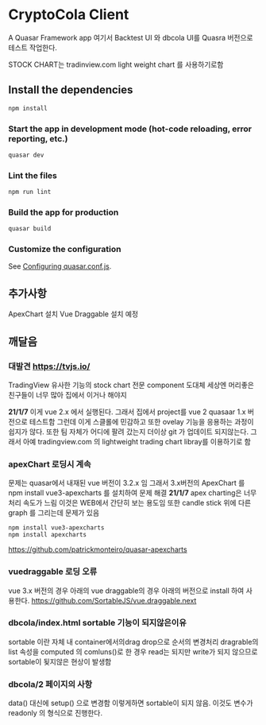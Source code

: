 # CryptoCola Client

A Quasar Framework app
여기서 Backtest UI 와 dbcola UI를 Quasra 버전으로 테스트 작업한다.

STOCK CHART는 tradinview.com light weight chart 를 사용하기로함
## Install the dependencies
```bash
npm install
```

### Start the app in development mode (hot-code reloading, error reporting, etc.)
```bash
quasar dev
```

### Lint the files
```bash
npm run lint
```

### Build the app for production
```bash
quasar build
```

### Customize the configuration
See [Configuring quasar.conf.js](https://quasar.dev/quasar-cli/quasar-conf-js).

## 추가사항
ApexChart 설치
Vue Draggable 설치 예정

## 깨달음
### 대발견 https://tvjs.io/
TradingView 유사한 기능의 stock chart 전문 component
도대체 세상엔 머리좋은 친구들이 너무 많아 
집에서 이거나 해야지

**21/1/7** 이게 vue 2.x 에서 실행된다. 그래서 집에서 project를 vue 2 quasaar 1.x 버전으로 테스트함
그런데 이게 스클롤에 민감하고 또한 ovelay 기능을 응용하는 과정이 쉽지가 않다.
또한 팀 자체가 어디에 팔려 갔는지 더이상 git 가 업데이트 되지않는다. 
그래서 아예 tradingview.com 의 lightweight trading chart libray를 이용하기로 함


### apexChart 로딩시 계속
문제는 quasar에서 내재된 vue 버전이 3.2.x 임 
그래서 3.x버전의 ApexChart 를 npm install vue3-apexcharts 를 설치하여 문제 해결
**21/1/7**  apex charting은 너무 처리 속도가 느림
이것은 WEB에서 간단히 보는 용도임 또한 candle stick 위에 다른 graph 를 그리는데 문제가 있음
```
npm install vue3-apexcharts
npm install apexcharts
```

https://github.com/patrickmonteiro/quasar-apexcharts


### vuedraggable 로딩 오류
vue 3.x 버전의 경우 아래의 vue draggable의 경우 아래의 버전으로 install 하여 사용한다. 
https://github.com/SortableJS/vue.draggable.next

### dbcola/index.html  sortable 기능이 되지않은이유
sortable 이란 자체 내 container에서의drag drop으로 순서의 변경처리
dragrable의 list 속성을 computed 의 comluns()로 한 경우 read는 되지만 write가 되지 않으므로 
sortable이 됮지않은 현상이 발생함 

### dbcola/2   페이지의 사항
data() 대신에 setup() 으로 변경함 
이렇게하면 sortable이 되지 않음. 이것도 변수가 readonly 의 형식으로 진행한다.

